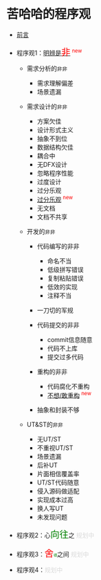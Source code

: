 # 苦哈哈的程序观

- [前言](README.md)



- 程序观1：[明辨是<span style="font-size:150%; color:red;">非</span>](something.wrong()/README.md)  <sup style="color:red;">new</sup>

  - 需求分析的`非非`
    - 需求理解偏差
    - 场景遗漏


  - 需求设计的`非非`
    - 方案欠佳
    - 设计形式主义
    - 抽象不到位
    - 数据结构欠佳
    - 耦合中
    - 无DFX设计
    - 忽略程序性能
    - 过度设计
    - 过分乐观
    - [过分乐观](something.wrong()/2.design/过分乐观.md)  <sup style="color:red;">new</sup>
    - 无文档
    - 文档不共享

  - 开发的`非非`
    - 代码编写的非非
      - 命名不当
      - 低级拼写错误
      - 复制粘贴错误
      - 低效的实现
      - 注释不当
    - 一刀切的军规
    - 代码提交的非非
      - commit信息随意
      - 代码不上库
      - 提交过多代码
    - 重构的非非
      - 代码腐化不重构
      - [不想/敢重构](something.wrong()/3.develop/重构.不想-不敢重构.md)  <sup style="color:red;">new</sup>

    - 抽象和封装不够

  - UT&ST的`非非`
    - 无UT/ST
    - 不重视UT/ST
    - 场景遗漏
    - 后补UT
    - 片面相信覆盖率
    - UT/ST代码随意
    - 侵入源码做适配
    - 实现成本过高
    - 换人写UT
    - 未发现问题

- 程序观2：心<span style="font-size:150%; color:green;">向往</span>之 <span style="color:#DADADA;">规划中</span>

- 程序观3：<span style="font-size:150%; color:red;">舍</span><span style="font-size:60%; color:green;">得</span>之间 <span style="color:#DADADA;">规划中</span>

- 程序观4：<span style="color:#DADADA;">规划中</span>